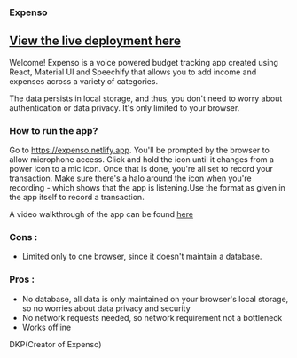 ### Expenso

## [View the live deployment here](https://expenso.netlify.app)

Welcome! Expenso is a voice powered budget tracking app created using React, Material UI and Speechify that allows you to add income and expenses across a variety of categories.

The data persists in local storage, and thus, you don't need to worry about authentication or data privacy. It's only limited to your browser.

### How to run the app?

Go to https://expenso.netlify.app. You'll be prompted by the browser to allow microphone access. Click and hold the icon until it changes from a power icon to a mic icon. Once that is done, you're all set to record your transaction. Make sure there's a halo around the icon when you're recording - which shows that the app is listening.Use the format as given in the app itself to record a transaction.

A video walkthrough of the app can be found [here](https://www.loom.com/share/e0c12ce6262b434db4ad8be643537e95)

### Cons : 
- Limited only to one browser, since it doesn't maintain a database.

### Pros : 
- No database, all data is only maintained on your browser's local storage, so no worries about data privacy and security
- No network requests needed, so network requirement not a bottleneck
- Works offline

DKP(Creator of Expenso)
